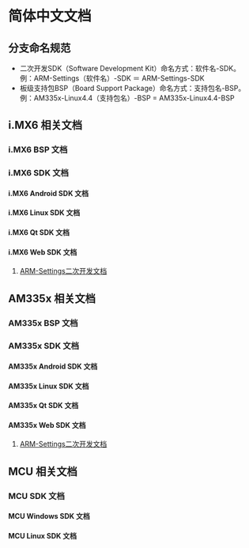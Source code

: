 # 简体中文文档

## 分支命名规范

* 二次开发SDK（Software Development Kit）命名方式：软件名-SDK。  
例：ARM-Settings（软件名）-SDK ＝ ARM-Settings-SDK
* 板级支持包BSP（Board Support Package）命名方式：支持包名-BSP。  
例：AM335x-Linux4.4（支持包名）-BSP = AM335x-Linux4.4-BSP

## i.MX6 相关文档

### i.MX6 BSP 文档

### i.MX6 SDK 文档

#### i.MX6 Android SDK 文档

#### i.MX6 Linux SDK 文档

#### i.MX6 Qt SDK 文档

#### i.MX6 Web SDK 文档

1. [ARM-Settings二次开发文档](https://github.com/AplexOS/zh-cmn-Hans/tree/ARM-Settings-SDK)

## AM335x 相关文档

### AM335x BSP 文档

### AM335x SDK 文档

#### AM335x Android SDK 文档

#### AM335x Linux SDK 文档

#### AM335x Qt SDK 文档

#### AM335x Web SDK 文档

1. [ARM-Settings二次开发文档](https://github.com/AplexOS/zh-cmn-Hans/tree/ARM-Settings-SDK)

## MCU 相关文档

### MCU SDK 文档

#### MCU Windows SDK 文档

#### MCU Linux SDK 文档


